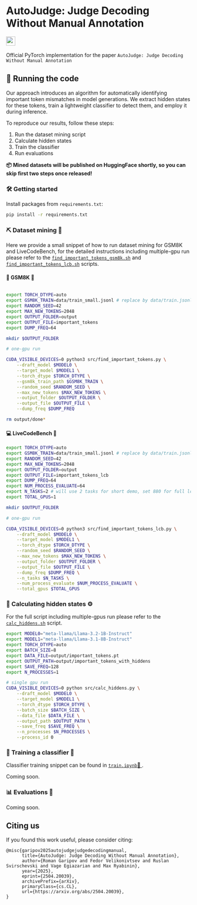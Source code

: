 # AutoJudge: Judge Decoding Without Manual Annotation

<a href='https://arxiv.org/abs/2504.20039'><img src='https://img.shields.io/badge/ArXiv-PDF-red' height="25"></a> &nbsp; 

Official PyTorch implementation for the paper `AutoJudge: Judge Decoding Without Manual Annotation`

## 🚀 Running the code

Our approach introduces an algorithm for automatically identifying important token mismatches in model generations. We extract hidden states for these tokens, train a lightweight classifier to detect them, and employ it during inference.

To reproduce our results, follow these steps:

1. Run the dataset mining script
2. Calculate hidden states
3. Train the classifier
4. Run evaluations

**📦 Mined datasets will be published on HuggingFace shortly, so you can skip first two steps once released!**

### 🛠️ Getting started

Install packages from `requirements.txt`:
```bash
pip install -r requirements.txt
```

### ⛏️ Dataset mining 💎

Here we provide a small snippet of how to run dataset mining for GSM8K and LiveCodeBench, for the detailed instructions including multiple-gpu run please refer to the [`find_important_tokens_gsm8k.sh`](https://github.com/garipovroma/autojudge/blob/master/scripts/find_important_tokens_gsm8k.sh) and [`find_important_tokens_lcb.sh`](https://github.com/garipovroma/autojudge/blob/master/scripts/find_important_tokens_lcb.sh) scripts.

#### 📐 GSM8K 🔢


```bash

export TORCH_DTYPE=auto
export GSM8K_TRAIN=data/train_small.jsonl # replace by data/train.jsonl for full run
export RANDOM_SEED=42
export MAX_NEW_TOKENS=2048
export OUTPUT_FOLDER=output
export OUTPUT_FILE=important_tokens
export DUMP_FREQ=64

mkdir $OUTPUT_FOLDER

# one-gpu run

CUDA_VISIBLE_DEVICES=0 python3 src/find_important_tokens.py \
    --draft_model $MODEL0 \
    --target_model $MODEL1 \
    --torch_dtype $TORCH_DTYPE \
    --gsm8k_train_path $GSM8K_TRAIN \
    --random_seed $RANDOM_SEED \
    --max_new_tokens $MAX_NEW_TOKENS \
    --output_folder $OUTPUT_FOLDER \
    --output_file $OUTPUT_FILE \
    --dump_freq $DUMP_FREQ

rm output/done*
```

#### 💻 LiveCodeBench 📄

```bash
export TORCH_DTYPE=auto
export GSM8K_TRAIN=data/train_small.jsonl # replace by data/train.jsonl for full run
export RANDOM_SEED=42
export MAX_NEW_TOKENS=2048
export OUTPUT_FOLDER=output
export OUTPUT_FILE=important_tokens_lcb
export DUMP_FREQ=64
export NUM_PROCESS_EVALUATE=64
export N_TASKS=2 # will use 2 tasks for short demo, set 880 for full lcb release_v5 dataset
export TOTAL_GPUS=1

mkdir $OUTPUT_FOLDER

# one-gpu run

CUDA_VISIBLE_DEVICES=0 python3 src/find_important_tokens_lcb.py \
    --draft_model $MODEL0 \
    --target_model $MODEL1 \
    --torch_dtype $TORCH_DTYPE \
    --random_seed $RANDOM_SEED \
    --max_new_tokens $MAX_NEW_TOKENS \
    --output_folder $OUTPUT_FOLDER \
    --output_file $OUTPUT_FILE \
    --dump_freq $DUMP_FREQ \
    --n_tasks $N_TASKS \
    --num_process_evaluate $NUM_PROCESS_EVALUATE \
    --total_gpus $TOTAL_GPUS
```    

### 🧮 Calculating hidden states ⚙️

For the full script including multiple-gpus run please refer to the [`calc_hiddens.sh`](https://github.com/garipovroma/autojudge/blob/master/scripts/calc_hiddens.sh) script.

```bash
export MODEL0="meta-llama/Llama-3.2-1B-Instruct"
export MODEL1="meta-llama/Llama-3.1-8B-Instruct"
export TORCH_DTYPE=auto
export BATCH_SIZE=8
export DATA_FILE=output/important_tokens.pt
export OUTPUT_PATH=output/important_tokens_with_hiddens
export SAVE_FREQ=128
export N_PROCESSES=1

# single gpu run
CUDA_VISIBLE_DEVICES=0 python src/calc_hiddens.py \
    --draft_model $MODEL0 \
    --target_model $MODEL1 \
    --torch_dtype $TORCH_DTYPE \
    --batch_size $BATCH_SIZE \
    --data_file $DATA_FILE \
    --output_path $OUTPUT_PATH \
    --save_freq $SAVE_FREQ \
    --n_processes $N_PROCESSES \
    --process_id 0 
```

### 🧠 Training a classifier 🎯

Classifier training snippet can be found in [`train.ipynb`📒 ](https://github.com/garipovroma/autojudge/blob/master/notebooks/train.ipynb).

Coming soon.

### 📊 Evaluations 📝

Coming soon.

## Citing us

If you found this work useful, please consider citing:

```
@misc{garipov2025autojudgejudgedecodingmanual,
      title={AutoJudge: Judge Decoding Without Manual Annotation}, 
      author={Roman Garipov and Fedor Velikonivtsev and Ruslan Svirschevski and Vage Egiazarian and Max Ryabinin},
      year={2025},
      eprint={2504.20039},
      archivePrefix={arXiv},
      primaryClass={cs.CL},
      url={https://arxiv.org/abs/2504.20039}, 
}
```

